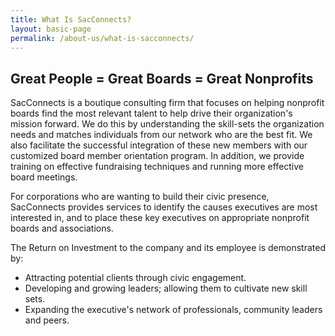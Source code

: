 ```yaml
---
title: What Is SacConnects? 
layout: basic-page
permalink: /about-us/what-is-sacconnects/
---
```

## Great People = Great Boards = Great Nonprofits

SacConnects is a boutique consulting firm that focuses on helping nonprofit boards find the most relevant talent to help drive their organization's mission forward. We do this by understanding the skill-sets the organization needs and matches individuals from our network who are the best fit. We also facilitate the successful integration of these new members with our customized board member orientation program. In addition, we provide training on effective fundraising techniques and running more effective board meetings.

For corporations who are wanting to build their civic presence, SacConnects provides services to identify the causes executives are most interested in, and to place these key executives on appropriate nonprofit boards and associations.

The Return on Investment to the company and its employee is demonstrated by:

* Attracting potential clients through civic engagement.
* Developing and growing leaders; allowing them to cultivate new skill sets.
* Expanding the executive's network of professionals, community leaders and peers.